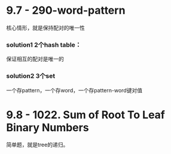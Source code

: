 # 9.7 - 290-word-pattern
核心情形，就是保持配对的唯一性
### solution1 2个hash table： 
保证相互的配对是唯一的
### solution2 3个set
一个存pattern，一个存word，一个存pattern-word键对值

# 9.8 - 1022. Sum of Root To Leaf Binary Numbers
简单题，就是tree的递归。
